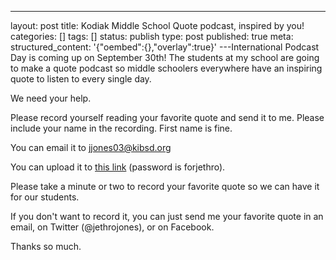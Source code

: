 ---
layout: post
title: Kodiak Middle School Quote podcast, inspired by you!
categories: []
tags: []
status: publish
type: post
published: true
meta:
  structured_content: '{"oembed":{},"overlay":true}'
---International Podcast Day is coming up on September 30th! The students at my school are going to make a quote podcast so middle schoolers everywhere have an inspiring quote to listen to every single day.

We need your help.

Please record yourself reading your favorite quote and send it to me. Please include your name in the recording. First name is fine. 

You can email it to jjones03@kibsd.org

You can upload it to 
[this link](https://dropitto.me/jethrojones) (password is forjethro).

Please take a minute or two to record your favorite quote so we can have it for our students.

If you don't want to record it, you can just send me your favorite quote in an email, on Twitter (@jethrojones), or on Facebook. 

Thanks so much.
